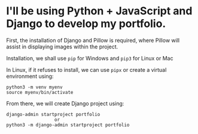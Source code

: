 # I'll be using Python + JavaScript and Django to develop my portfolio.

First, the installation of Django and Pillow is required, where Pillow will assist in displaying images within the project.

Installation, we shall use `pip` for Windows and `pip3` for Linux or Mac

In Linux, if it refuses to install, we can use `pipx` or create a virtual environment using:

```
python3 -m venv myenv                              
source myenv/bin/activate
```

From there, we will create Django project using:

```
django-admin startproject portfolio
                  or
python3 -m django-admin startproject portfolio
```


